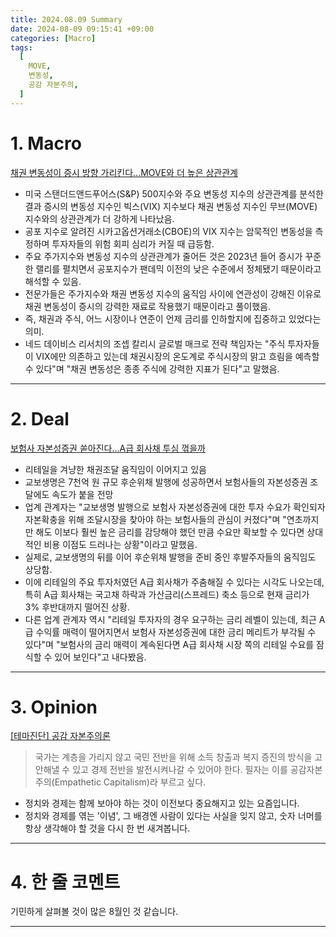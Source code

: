 ```yaml
---
title: 2024.08.09 Summary
date: 2024-08-09 09:15:41 +09:00
categories: [Macro]
tags:
  [
    MOVE,
    변동성,
    공감 자본주의,
  ]
---
```


# 1. Macro

[채권 변동성이 증시 방향 가리킨다...MOVE와 더 높은 상관관계](https://news.einfomax.co.kr/news/articleView.html?idxno=4320213)

- 미국 스탠더드앤드푸어스(S&P) 500지수와 주요 변동성 지수의 상관관계를 분석한 결과 증시의 변동성 지수인 빅스(VIX) 지수보다 채권 변동성 지수인 무브(MOVE) 지수와의 상관관계가 더 강하게 나타났음.
- 공포 지수로 알려진 시카고옵션거래소(CBOE)의 VIX 지수는 암묵적인 변동성을 측정하며 투자자들의 위험 회피 심리가 커질 때 급등함.
- 주요 주가지수와 변동성 지수의 상관관계가 줄어든 것은 2023년 들어 증시가 꾸준한 랠리를 펼치면서 공포지수가 팬데믹 이전의 낮은 수준에서 정체됐기 때문이라고 해석할 수 있음.
- 전문가들은 주가지수와 채권 변동성 지수의 움직임 사이에 연관성이 강해진 이유로 채권 변동성이 증시의 강력한 재료로 작용했기 때문이라고 풀이했음.
- 즉, 채권과 주식, 어느 시장이나 연준이 언제 금리를 인하할지에 집중하고 있었다는 의미.
- 네드 데이비스 리서치의 조셉 칼리시 글로벌 매크로 전략 책임자는 "주식 투자자들이 VIX에만 의존하고 있는데 채권시장의 온도계로 주식시장의 맑고 흐림을 예측할 수 있다"며 "채권 변동성은 종종 주식에 강력한 지표가 된다"고 말했음.


---

# 2. Deal

[보험사 자본성증권 쏟아진다...A급 회사채 투심 꺾을까](https://news.einfomax.co.kr/news/articleView.html?idxno=4320485)

- 리테일을 겨냥한 채권조달 움직임이 이어지고 있음
- 교보생명은 7천억 원 규모 후순위채 발행에 성공하면서 보험사들의 자본성증권 조달에도 속도가 붙을 전망
- 업계 관계자는 "교보생명 발행으로 보험사 자본성증권에 대한 투자 수요가 확인되자 자본확충을 위해 조달시장을 찾아야 하는 보험사들의 관심이 커졌다"며 "연초까지만 해도 이보다 훨씬 높은 금리를 감당해야 했던 만큼 수요만 확보할 수 있다면 상대적인 비용 이점도 드러나는 상황"이라고 말했음.
- 실제로, 교보생명의 뒤를 이어 후순위채 발행을 준비 중인 후발주자들의 움직임도 상당함.
- 이에 리테일의 주요 투자처였던 A급 회사채가 주춤해질 수 있다는 시각도 나오는데, 특히 A급 회사채는 국고채 하락과 가산금리(스프레드) 축소 등으로 현재 금리가 3% 후반대까지 떨어진 상황.
- 다른 업계 관계자 역시 "리테일 투자자의 경우 요구하는 금리 레벨이 있는데, 최근 A급 수익률 매력이 떨어지면서 보험사 자본성증권에 대한 금리 메리트가 부각될 수 있다"며 "보험사의 금리 매력이 계속된다면 A급 회사채 시장 쪽의 리테일 수요를 잠식할 수 있어 보인다"고 내다봤음.

---

# 3. Opinion

[[테마진단] 공감 자본주의론](https://www.mk.co.kr/news/contributors/11088347)

> 국가는 계층을 가리지 않고 국민 전반을 위해 소득 창출과 복지 증진의 방식을 고안해낼 수 있고 경제 전반을 발전시켜나갈 수 있어야 한다. 필자는 이를 공감자본주의(Empathetic Capitalism)라 부르고 싶다.

- 정치와 경제는 함께 보아야 하는 것이 이전보다 중요해지고 있는 요즘입니다.
- 정치와 경제를 엮는 '이념', 그 배경엔 사람이 있다는 사실을 잊지 않고, 숫자 너머를 항상 생각해야 할 것을 다시 한 번 새겨봅니다.

---

# 4. 한 줄 코멘트

기민하게 살펴볼 것이 많은 8월인 것 같습니다.

---